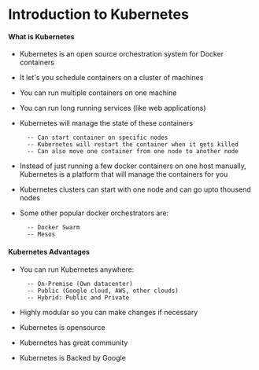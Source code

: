 # Introduction to Kubernetes


#### What is Kubernetes

* Kubernetes is an open source orchestration system for Docker containers
* It let's you schedule containers on a cluster of machines
* You can run multiple containers on one machine
* You can run long running services (like web applications)
* Kubernetes will manage the state of these containers

        -- Can start container on specific nodes
        -- Kubernetes will restart the container when it gets killed
        -- Can also move one container from one node to another node
        
* Instead of just running a few docker containers on one host manually, Kubernetes is a platform that will manage the containers for you
* Kubernetes clusters can start with one node and can go upto thousend nodes
* Some other popular docker orchestrators are:

        -- Docker Swarm
        -- Mesos

#### Kubernetes Advantages

* You can run Kubernetes anywhere:

        -- On-Premise (Own datacenter)
        -- Public (Google cloud, AWS, other clouds)
        -- Hybrid: Public and Private
        
* Highly modular so you can make changes if necessary
* Kubernetes is opensource
* Kubernetes has great community
* Kubernetes is Backed by Google

        


